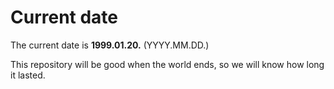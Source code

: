 # Current date

The current date is **1999.01.20.** (YYYY.MM.DD.)

This repository will be good when the world ends, so we will know how long it lasted.
